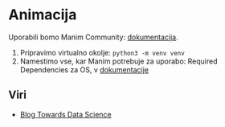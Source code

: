 # Animacija

Uporabili bomo Manim Community: [dokumentacija](https://docs.manim.community/en/stable/).

1. Pripravimo virtualno okolje: `python3 -m venv venv`
2. Namestimo vse, kar Manim potrebuje za uporabo: Required Dependencies za OS, v [dokumentacije](https://docs.manim.community/en/stable/installation.html)

## Viri

* [Blog Towards Data Science](https://towardsdatascience.com/how-to-create-mathematical-animations-like-3blue1brown-using-python-f571fb9da3d1)